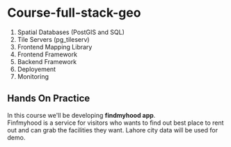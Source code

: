 # Course-full-stack-geo
1. Spatial Databases (PostGIS and SQL)
2. Tile Servers (pg_tileserv)
3. Frontend Mapping Library
4. Frontend Framework
5. Backend Framework
6. Deployement
7. Monitoring

## Hands On Practice
In this course we'll be developing **findmyhood app**.<br> Finfmyhood is a service for visitors who wants to find out best place to rent out and can grab the facilities they want. Lahore city data will be used for demo.